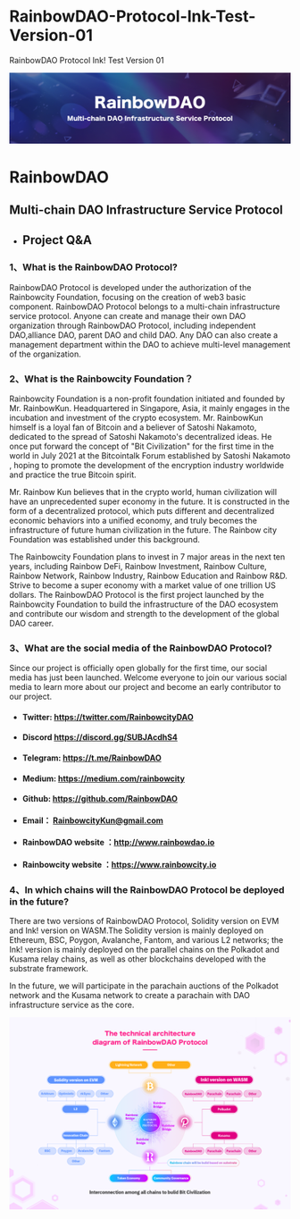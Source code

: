 # RainbowDAO-Protocol-Ink-Test-Version-01
RainbowDAO Protocol Ink! Test Version 01

![](https://raw.githubusercontent.com/RainbowDAO/Gitcoin/main/pic/0.png)



# RainbowDAO 

## Multi-chain DAO Infrastructure Service Protocol




- ## Project Q&A




### 1、What is the RainbowDAO Protocol? 


RainbowDAO Protocol is developed under the authorization of the Rainbowcity  Foundation, focusing on the creation of web3 basic component. RainbowDAO Protocol belongs to a multi-chain infrastructure service protocol.  Anyone can create and manage their own DAO organization through RainbowDAO Protocol, including independent DAO,alliance DAO, parent DAO and child DAO. Any DAO can also create a management department within the DAO to achieve multi-level management of the organization.



### 2、What is the Rainbowcity Foundation？



Rainbowcity Foundation is a non-profit foundation initiated and founded by Mr. RainbowKun. Headquartered in Singapore, Asia, it mainly engages in the incubation and investment of the crypto ecosystem. Mr. RainbowKun himself is a loyal fan of Bitcoin and a believer of Satoshi Nakamoto, dedicated to the spread of Satoshi Nakamoto's decentralized ideas. He once put forward the concept of "Bit Civilization" for the first time in the world in July 2021 at the Bitcointalk Forum established by Satoshi Nakamoto , hoping to promote the development of the encryption industry worldwide and practice the true Bitcoin spirit.



Mr. Rainbow Kun believes that in the crypto world, human civilization will have an unprecedented super economy in the future. It is constructed in the form of a decentralized protocol, which puts different and decentralized economic behaviors into a unified economy, and truly becomes the infrastructure of future human civilization in the future. The Rainbow city Foundation was established under this background.

The Rainbowcity Foundation plans to invest in 7 major areas in the next ten years, including Rainbow DeFi, Rainbow Investment, Rainbow Culture, Rainbow Network, Rainbow Industry, Rainbow Education and Rainbow R&D. Strive to become a super economy with a market value of one trillion US dollars. The RainbowDAO Protocol is the first project launched by the Rainbowcity Foundation to build the infrastructure of the DAO ecosystem and contribute our wisdom and strength to the development of the global DAO career.



### 3、What are the social media of the RainbowDAO Protocol?



Since our project is officially open globally for the first time, our social media has just been launched. Welcome everyone to join our various social media to learn more about our project and become an early contributor to our project.



- #### Twitter:    https://twitter.com/RainbowcityDAO

- #### Discord     https://discord.gg/SUBJAcdhS4   

- #### Telegram: https://t.me/RainbowDAO

- #### Medium:   https://medium.com/rainbowcity

- #### Github:    https://github.com/RainbowDAO

- #### Email： RainbowcityKun@gmail.com

- #### RainbowDAO website ：http://www.rainbowdao.io

- #### Rainbowcity website ：https://www.rainbowcity.io




### 4、In which chains will the RainbowDAO Protocol be deployed in the future?



There are two versions of RainbowDAO Protocol, Solidity version on EVM and Ink! version on WASM.The Solidity version is mainly deployed on Ethereum, BSC, Poygon, Avalanche, Fantom, and various L2 networks; the Ink! version is mainly deployed on the parallel chains on the Polkadot and Kusama relay chains, as well as other blockchains developed with the substrate framework. 

In the future, we will participate in the parachain auctions of the Polkadot network and the Kusama network to create a parachain with DAO  infrastructure service as the core.



![image](https://raw.githubusercontent.com/RainbowDAO/Gitcoin/main/pic/1.png)
